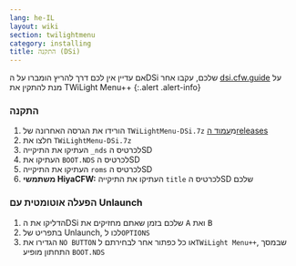 ```yaml
---
lang: he-IL
layout: wiki
section: twilightmenu
category: installing
title: התקנה (DSi)
---
```


אם עדיין אין לכם דרך להריץ הומברו על הDSi שלכם, עקבו אחר [dsi.cfw.guide](https://dsi.cfw.guide) על מנת להתקין את TWiLight Menu++
{:.alert .alert-info}

### התקנה
1. הורידו את הגרסה האחרונה של `TWiLightMenu-DSi.7z` מ[עמוד הreleases](https://github.com/DS-Homebrew/TWiLightMenu/releases)
1. חלצו את `TWiLightMenu-DSi.7z`
1. העתיקו את התיקייה `_nds` לכרטיס הSD
1. העתיקו את `BOOT.NDS` לכרטיס הSD
1. העתיקו את התיקייה `roms` לכרטיס הSD
1. **משתמשי HiyaCFW:** העתיקו את התיקייה `title` לכרטיס הSD שלכם

### הפעלה אוטומטית עם Unlaunch
1. הדליקו את הDSi שלכם בזמן שאתם מחזיקים את <kbd class="face">A</kbd> ואת <kbd class="face">B</kbd>
1. בתפריט של Unlaunch, לכו ל`OPTIONS`
1. הגדירו את `NO BUTTON` או כל כפתור אחר לבחירתם ל`TWiLight Menu++`, שבמסך התחתון מופיע `BOOT.NDS`

